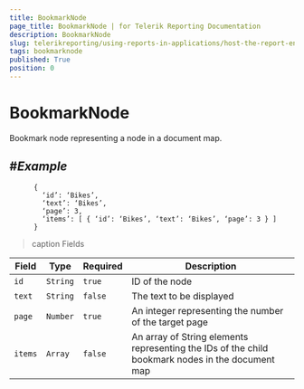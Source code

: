 ```yaml
---
title: BookmarkNode
page_title: BookmarkNode | for Telerik Reporting Documentation
description: BookmarkNode
slug: telerikreporting/using-reports-in-applications/host-the-report-engine-remotely/telerik-reporting-rest-services/rest-api-reference/json-entities/bookmarknode
tags: bookmarknode
published: True
position: 0
---
```


# BookmarkNode



Bookmark node representing a node in a document map.
      

## #_Example_

	
          {
            ‘id’: ‘Bikes’,
            ‘text’: ‘Bikes’,
            ‘page’: 3,
            ‘items’: [ { ‘id’: ‘Bikes’, ‘text’: ‘Bikes’, ‘page’: 3 } ]
          }


        




>caption Fields

| Field | Type | Required | Description |
| ------ | ------ | ------ | ------ |
|`id`|`String`|`true`|ID of the node|
|`text`|`String`|`false`|The text to be displayed|
|`page`|`Number`|`true`|An integer representing the number of the target page|
|`items`|`Array`|`false`|An array of String elements representing the IDs of the child bookmark nodes in the document map|



